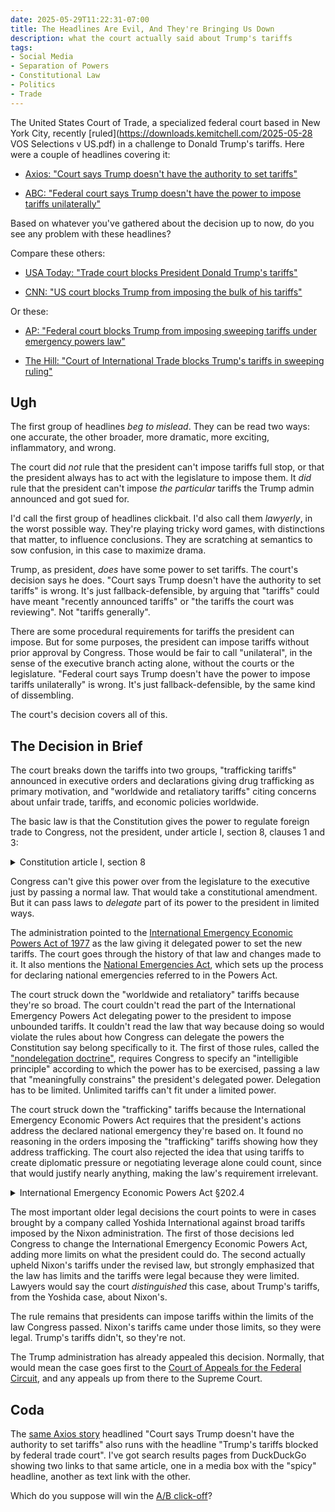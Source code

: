 ```yaml
---
date: 2025-05-29T11:22:31-07:00
title: The Headlines Are Evil, And They're Bringing Us Down
description: what the court actually said about Trump's tariffs
tags:
- Social Media
- Separation of Powers
- Constitutional Law
- Politics
- Trade
---
```


The United States Court of Trade, a specialized federal court based in New York City, recently [ruled](https://downloads.kemitchell.com/2025-05-28 VOS Selections v US.pdf) in a challenge to Donald Trump's tariffs.  Here were a couple of headlines covering it:

- [Axios: "Court says Trump doesn't have the authority to set tariffs"](https://www.axios.com/2025/05/28/trump-tariffs-trade-court-ruling)

- [ABC: "Federal court says Trump doesn't have the power to impose tariffs unilaterally"](https://abcnews.go.com/Politics/federal-court-trump-power-impose-tariffs-unilaterally/story?id=122290881)

Based on whatever you've gathered about the decision up to now, do you see any problem with these headlines?

Compare these others:

- [USA Today: "Trade court blocks President Donald Trump's tariffs"](https://www.usatoday.com/story/news/politics/2025/05/28/trump-tariffs-blocked-trade-court/83909721007/)

- [CNN: "US court blocks Trump from imposing the bulk of his tariffs"](https://www.cnn.com/2025/05/28/business/us-court-blocks-trumps-tariffs)

Or these:

- [AP: "Federal court blocks Trump from imposing sweeping tariffs under emergency powers law"](https://apnews.com/article/trump-tariffs-trade-court-0392dbd59f548e49ad4f64254ae3f94a)

- [The Hill: "Court of International Trade blocks Trump's tariffs in sweeping ruling"](https://thehill.com/homenews/administration/5322889-court-rules-trump-tariffs/)

## Ugh

The first group of headlines _beg to mislead_.  They can be read two ways: one accurate, the other broader, more dramatic, more exciting, inflammatory, and wrong.

The court did _not_ rule that the president can't impose tariffs full stop, or that the president always has to act with the legislature to impose them.  It _did_ rule that the president can't impose _the particular_ tariffs the Trump admin announced and got sued for.

I'd call the first group of headlines clickbait.  I'd also call them _lawyerly_, in the worst possible way.  They're playing tricky word games, with distinctions that matter, to influence conclusions.  They are scratching at semantics to sow confusion, in this case to maximize drama.

Trump, as president, _does_ have some power to set tariffs.  The court's decision says he does.  "Court says Trump doesn't have the authority to set tariffs" is wrong.  It's just fallback-defensible, by arguing that "tariffs" could have meant "recently announced tariffs" or "the tariffs the court was reviewing".  Not "tariffs generally".

There are some procedural requirements for tariffs the president can impose.  But for some purposes, the president can impose tariffs without prior approval by Congress.  Those would be fair to call "unilateral", in the sense of the executive branch acting alone, without the courts or the legislature.  "Federal court says Trump doesn't have the power to impose tariffs unilaterally" is wrong.  It's just fallback-defensible, by the same kind of dissembling.

The court's decision covers all of this.

## The Decision in Brief

The court breaks down the tariffs into two groups, "trafficking tariffs" announced in executive orders and declarations giving drug trafficking as primary motivation, and "worldwide and retaliatory tariffs" citing concerns about unfair trade, tariffs, and economic policies worldwide.

The basic law is that the Constitution gives the power to regulate foreign trade to Congress, not the president, under article I, section 8, clauses 1 and 3:

<details>
<summary>Constitution article I, section 8</summary>
<blockquote>
<p>The Congress shall have Power To <mark>lay and collect Taxes, Duties, Imposts and Excises</mark>, to pay the Debts and provide for the common Defence and general Welfare of the United States; but all Duties, Imposts and Excises shall be uniform throughout the United States;</p>
<p>…</p>
<p><mark>To regulate Commerce with foreign Nations</mark>, and among the several States, and with the Indian Tribes;</p>
</blockquote>
</details>

Congress can't give this power over from the legislature to the executive just by passing a normal law.  That would take a constitutional amendment.  But it can pass laws to _delegate_ part of its power to the president in limited ways.

The administration pointed to the [International Emergency Economic Powers Act of 1977](https://en.wikipedia.org/wiki/International_Emergency_Economic_Powers_Act) as the law giving it delegated power to set the new tariffs.  The court goes through the history of that law and changes made to it.  It also mentions the [National Emergencies Act](https://en.wikipedia.org/wiki/National_Emergencies_Act), which sets up the process for declaring national emergencies referred to in the Powers Act.

The court struck down the "worldwide and retaliatory" tariffs because they're so broad.  The court couldn't read the part of the International Emergency Powers Act delegating power to the president to impose unbounded tariffs.  It couldn't read the law that way because doing so would violate the rules about how Congress can delegate the powers the Constitution say belong specifically to it.  The first of those rules, called the ["nondelegation doctrine"](http://localhost:8080/2025/05/29/Trump-Tariff-Decision), requires Congress to specify an "intelligible principle" according to which the power has to be exercised, passing a law that "meaningfully constrains" the president's delegated power.  Delegation has to be limited.  Unlimited tariffs can't fit under a limited power.

The court struck down the "trafficking" tariffs because the International Emergency Economic Powers Act requires that the president's actions address the declared national emergency they're based on.  It found no reasoning in the orders imposing the "trafficking" tariffs showing how they address trafficking.  The court also rejected the idea that using tariffs to create diplomatic pressure or negotiating leverage alone could count, since that would justify nearly anything, making the law's requirement irrelevant.

<details>
<summary>International Emergency Economic Powers Act §202.4</summary>
<blockquote>
<ol type=a>
  <li>Any authority granted to the President by section 203 <mark>may be exercised to deal with</mark> any unusual and extraordinary threat, which has its source in whole or substantial part outside the United States, to the national security, foreign policy, or economy of the United States, if the President declares a national emergency with respect to such threat.</li>
  <li>The authorities granted to the President by section 203 <mark>may only be exercised to deal with</mark> an unusual and extraordinary threat with respect to which a national emergency has been declared for purposes of this title <mark>and may not be exercised for any other purpose</mark>. Any exercise of such authorities to deal with any new threat shall be based on a new declaration of national emergency which must be with respect to such threat.
  </li>
</ol>
</blockquote>
</details>

The most important older legal decisions the court points to were in cases brought by a company called Yoshida International against broad tariffs imposed by the Nixon administration.  The first of those decisions led Congress to change the International Emergency Economic Powers Act, adding more limits on what the president could do.  The second actually upheld Nixon's tariffs under the revised law, but strongly emphasized that the law has limits and the tariffs were legal because they were limited.  Lawyers would say the court _distinguished_ this case, about Trump's tariffs, from the Yoshida case, about Nixon's.

The rule remains that presidents can impose tariffs within the limits of the law Congress passed.  Nixon's tariffs came under those limits, so they were legal.  Trump's tariffs didn't, so they're not.

The Trump administration has already appealed this decision.  Normally, that would mean the case goes first to the [Court of Appeals for the Federal Circuit](https://en.wikipedia.org/wiki/United_States_Court_of_Appeals_for_the_Federal_Circuit), and any appeals up from there to the Supreme Court.

## Coda

The [same Axios story](https://www.axios.com/2025/05/28/trump-tariffs-trade-court-ruling) headlined "Court says Trump doesn't have the authority to set tariffs" also runs with the headline "Trump's tariffs blocked by federal trade court".  I've got search results pages from DuckDuckGo showing two links to that same article, one in a media box with the "spicy" headline, another as text link with the other.

Which do you suppose will win the [A/B click-off](https://en.wikipedia.org/wiki/A/B_testing)?
